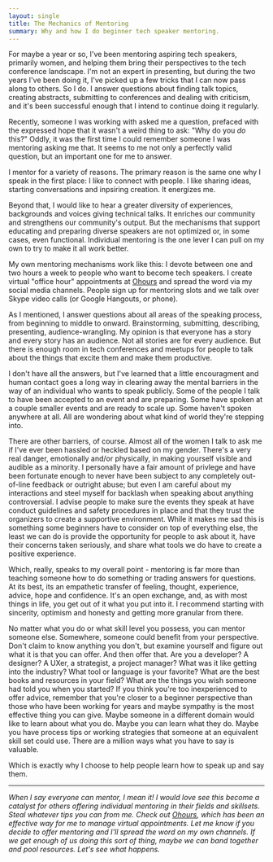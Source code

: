 ```yaml
---
layout: single
title: The Mechanics of Mentoring
summary: Why and how I do beginner tech speaker mentoring.
---
```


For maybe a year or so, I've been mentoring aspiring tech speakers, primarily women, and helping them bring their perspectives to the tech conference landscape. I'm not an expert in presenting, but during the two years I've been doing it, I've picked up a few tricks that I can now pass along to others. So I do. I answer questions about finding talk topics, creating abstracts, submitting to conferences and dealing with criticism, and it's been successful enough that I intend to continue doing it regularly.

Recently, someone I was working with asked me a question, prefaced with the expressed hope that it wasn't a weird thing to ask: "Why do you _do_ this?" Oddly, it was the first time I could remember someone I was mentoring asking me that. It seems to me not only a perfectly valid question, but an important one for me to answer. 

I mentor for a variety of reasons. The primary reason is the same one why I speak in the first place: I like to connect with people. I like sharing ideas, starting conversations and inpsiring creation. It energizes me.

Beyond that, I would like to hear a greater diversity of experiences, backgrounds and voices giving technical talks. It enriches our community and strengthens our community's output. But the mechanisms that support educating and preparing diverse speakers are not optimized or, in some cases, even functional. Individual mentoring is the one lever I can pull on my own to try to make it all work better.

My own mentoring mechanisms work like this: I devote between one and two hours a week to people who want to become tech speakers. I create virtual "office hour" appointments at [Ohours](http://ohours.org/jenmyers) and spread the word via my social media channels. People sign up for mentoring slots and we talk over Skype video calls (or Google Hangouts, or phone).

As I mentioned, I answer questions about all areas of the speaking process, from beginning to middle to onward. Brainstorming, submitting, describing, presenting, audience-wrangling. My opinion is that everyone has a story and every story has an audience. Not all stories are for every audience. But there is enough room in tech conferences and meetups for people to talk about the things that excite them and make them productive.

I don't have all the answers, but I've learned that a little encouragment and human contact goes a long way in clearing away the mental barriers in the way of an individual who wants to speak publicly. Some of the people I talk to have been accepted to an event and are preparing. Some have spoken at a couple smaller events and are ready to scale up. Some haven't spoken anywhere at all. All are wondering about what kind of world they're stepping into.

There are other barriers, of course. Almost all of the women I talk to ask me if I've ever been hassled or heckled based on my gender. There's a very real danger, emotionally and/or physically, in making yourself visible and audible as a minority. I personally have a fair amount of privlege and have been fortunate enough to never have been subject to any completely out-of-line feedback or outright abuse; but even I am careful about my interactions and steel myself for backlash when speaking about anything controversial. I advise people to make sure the events they speak at have conduct guidelines and safety procedures in place and that they trust the organizers to create a supportive environment. While it makes me sad this is something some beginners have to consider on top of everything else, the least we can do is provide the opportunity for people to ask about it, have their concerns taken seriously, and share what tools we do have to create a positive experience.

Which, really, speaks to my overall point - mentoring is far more than teaching someone how to do something or trading answers for questions. At its best, its an empathetic transfer of feeling, thought, experience, advice, hope and confidence. It's an open exchange, and, as with most things in life, you get out of it what you put into it. I recommend starting with sincerity, optimism and honesty and getting more granular from there.

No matter what you do or what skill level you possess, you can mentor someone else. Somewhere, someone could benefit from your perspective. Don't claim to know anything you don't, but examine yourself and figure out what it is that you can offer. And then offer that. Are you a developer? A designer? A UXer, a strategist, a project manager? What was it like getting into the industry? What tool or language is your favorite? What are the best books and resources in your field? What are the things you wish someone had told you when you started? If you think you're too inexperienced to offer advice, remember that you're closer to a beginner perspective than those who have been working for years and maybe sympathy is the most effective thing you can give. Maybe someone in a different domain would like to learn about what you do. Maybe you can learn what they do. Maybe you have process tips or working strategies that someone at an equivalent skill set could use. There are a million ways what you have to say is valuable.

Which is exactly why I choose to help people learn how to speak up and say them.

___

_When I say everyone can mentor, I mean it! I would love see this become a catalyst for others offering individual mentoring in their fields and skillsets. Steal whatever tips you can from me. Check out [Ohours](http://ohours.org/), which has been an effective way for me to manage virtual appointments. Let me know if you decide to offer mentoring and I'll spread the word on my own channels. If we get enough of us doing this sort of thing, maybe we can band together and pool resources. Let's see what happens._